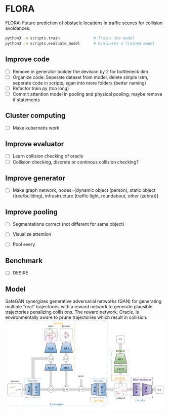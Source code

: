 # FLORA

FLORA: Future prediction of obstacle locations in traffic scenes for collision avoidances.

```bash
python3 -m scripts.train               # Trains the model
python3 -m scripts.evaluate_model      # Evaluates a trained model
```

## Improve code
- [ ] Remove in generator builder the devision by 2 for bottleneck dim
- [ ] Organize code: Seperate dataset from model, delete simple lstm, seperate code in scripts, sgan into more folders (better naming)
- [ ] Refactor train.py (too long)
- [ ] Commit attention model in pooling and physical pooling, maybe remove if statements

## Cluster computing
- [ ] Make kubernetis work

## Improve evaluator
- [ ] Learn collision checking of oracle
- [ ] Collision checking, discrete or continous collision checking?

## Improve generator
- [ ] Make graph network, nodes={dynamic object (person), static object (tree/building), infrastructure (traffic light, roundabout, other (zebra))}

## Improve pooling
- [ ] Segmentations correct (not different for same object)
- [ ] Visualize attention
- [ ] Pool every



## Benchmark
- [ ] DESIRE

## Model 
SafeGAN synergizes generative adversarial networks (GAN) for generating multiple “real” trajectories with a reward network to generate plausible trajectories penalizing collisions. The reward network, Oracle, is environmentally aware to prune trajectories which result in collision.
![safeGAN](images/architecture.png)

